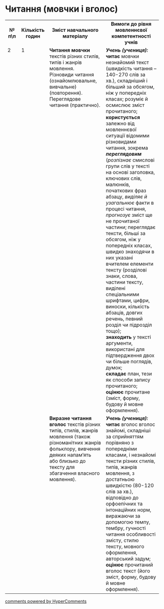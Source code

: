 <div id="hypercomments_widget" class="js-hypercomments-widget invisible"></div>

# Читання (мовчки і вголос)

<table>
  <tr>
    <td width="10%" align="center"><b>№ <br>п\п</br></b></td>
    <td width="5%" align="center"><b>Кількість годин</b></td>  
    <td width="40%" align="center"><b>Зміст навчального матеріалу</b></td>
    <td width="45%" align="center"><b>Вимоги до рівня мовленнєвої компетентності учнів</b></td>
  </tr>
  <tr>
<td width="10%" style="vertical-align:top !important;" rowspan="2">2</td>
<td width="5%" style="vertical-align:top !important;" rowspan="2">1</td>
    <td width="40%" style="vertical-align:top !important;">
<b>Читання мовчки</b> текстів різних стилів, типів і жанрів мовлення.<br>
Різновиди читання (ознайомлювальне, вивчальне) (повторення).<br>
Переглядове читання  (практично).<br>
<br>
</td>
    <td width="45%" style="vertical-align:top !important;">
<i><b>Учень (учениця):</b></i><br>
<b>читає</b> мовчки незнайомий текст (швидкість читання – 140-270 слів за хв.), складніший і більший за обсягом, ніж у попередніх класах;
розуміє й осмислює  зміст прочитаного; <br>
<b>користується</b> залежно від мовленнєвої ситуації відомими різновидами читання, зокрема <b><i>переглядовим</i></b>  (<i>розпізнає</i> смислові групи слів у тексті на основі заголовка, ключових слів, малюнків,  початкових фраз абзацу, <i>виділяє й узагальнює</i> факти в процесі читання, <i>прогнозує</i> зміст ще не прочитаної частини; переглядає тексти, більші за обсягом, ніж у попередніх класах, швидко знаходячи в них указані вчителем  елементи тексту (розділові знаки, слова, частини тексту, виділені спеціальними шрифтами, цифри, виноски, кількість абзаців, довгих речень,  певний розділ чи підрозділ тощо);<br>
<b>знаходить</b> у тексті аргументи, використані для підтвердження  двох чи більше поглядів, думок;  <br>
<b>складає</b> план, тези як способи запису прочитаного;<br>
<b>оцінює</b> прочитане (зміст, форму, будову й мовне оформлення).
</td>
  </tr>  
  <tr>
    <td width="40%" style="vertical-align:top !important;">
<b>Виразне читання вголос</b>  текстів різних типів, стилів, жанрів мовлення (також  різноманітних жанрів фольклору, вивчення деяких напам’ять або близько до тексту для збагачення власного мовлення).
<br>
</td>
    <td width="45%" style="vertical-align:top !important;">
<i><b>Учень (учениця):</b></i><br>
<b>читає</b> вголос вголос знайомі, складніші за сприйняттям порівняно з попередніми класами, і незнайомі тексти різних стилів, типів, жанрів мовлення, з достатньою швидкістю (80-120 слів за хв.), відповідно до орфоепічних та інтонаційних норм, виражаючи за допомогою темпу, тембру, гучності читання особливості змісту, стилю тексту,  мовного оформлення, авторський задум;<br>
<b>оцінює</b> прочитаний вголос текст (його зміст, форму, будову й    мовне оформлення).
</td>
  </tr>    
</table>

<div class="js-hypercomments-container">
<a href="http://hypercomments.com" class="hc-link" title="comments widget">comments powered by HyperComments</a>
</div>
